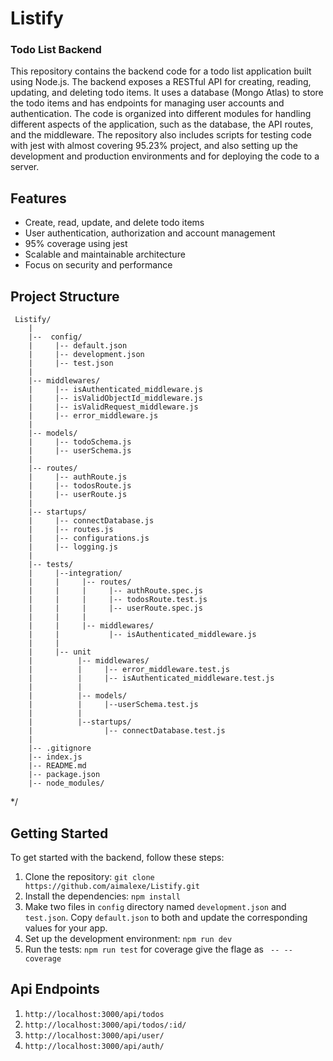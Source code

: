 # Listify
### Todo List Backend 

This repository contains the backend code for a todo list application built using Node.js. The backend exposes a RESTful API for creating, reading, updating, and deleting todo items. It uses a database (Mongo Atlas) to store the todo items and has endpoints for managing user accounts and authentication. The code is organized into different modules for handling different aspects of the application, such as the database, the API routes, and the middleware. The repository also includes scripts for testing code with jest with almost covering 95.23% project, and also setting up the development and production environments and for deploying the code to a server.

## Features

- Create, read, update, and delete todo items
- User authentication, authorization and account management
- 95% coverage using jest
- Scalable and maintainable architecture
- Focus on security and performance


## Project Structure
```
 Listify/
    |
    |--  config/
    |     |-- default.json
    |     |-- development.json
    |     |-- test.json
    |
    |-- middlewares/
    |     |-- isAuthenticated_middleware.js
    |     |-- isValidObjectId_middleware.js
    |     |-- isValidRequest_middleware.js
    |     |-- error_middleware.js
    |
    |-- models/
    |     |-- todoSchema.js
    |     |-- userSchema.js
    |
    |-- routes/
    |     |-- authRoute.js
    |     |-- todosRoute.js
    |     |-- userRoute.js
    |
    |-- startups/
    |     |-- connectDatabase.js
    |     |-- routes.js
    |     |-- configurations.js
    |     |-- logging.js
    |
    |-- tests/
    |     |--integration/
    |     |     |-- routes/
    |     |     |     |-- authRoute.spec.js
    |     |     |     |-- todosRoute.test.js
    |     |     |     |-- userRoute.spec.js
    |     |     |
    |     |     |-- middlewares/
    |     |           |-- isAuthenticated_middleware.js
    |     |
    |     |-- unit
    |          |-- middlewares/
    |          |     |-- error_middleware.test.js
    |          |     |-- isAuthenticated_middleware.test.js
    |          |
    |          |-- models/
    |          |     |--userSchema.test.js
    |          | 
    |          |--startups/
    |                |-- connectDatabase.test.js
    | 
    |-- .gitignore
    |-- index.js
    |-- README.md
    |-- package.json
    |-- node_modules/

```

*/
## Getting Started

To get started with the backend, follow these steps:

1. Clone the repository: `git clone https://github.com/aimalexe/Listify.git`
2. Install the dependencies: `npm install`
3. Make two files in `config` directory named `development.json` and `test.json`. Copy `default.json` to both and update the corresponding values for your app.
3. Set up the development environment: `npm run dev`
4. Run the tests: `npm run test` for coverage give the flage as ` -- --coverage`

## Api Endpoints

1. `http://localhost:3000/api/todos`
2. `http://localhost:3000/api/todos/:id/`
3. `http://localhost:3000/api/user/`
4. `http://localhost:3000/api/auth/`

<!--
## Deployment

To deploy the backend to a server, follow these steps:

1. Start the server: `npm start`

## License

This project is licensed under the MIT License - see the [LICENSE](LICENSE) file for details.
-->
